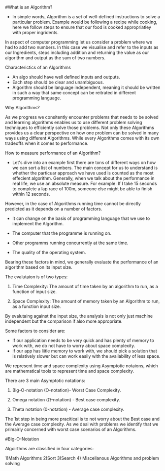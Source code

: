 #What is an Algorithm?
- In simple words, Algorithm is a set of well-defined instructions to solve a particular problem. 
Example would be following a recipe while cooking, here we follow steps to ensure that our food is cooked appropriatley with proper ingridents. 

In aspect of computer programming let us consider a problem where we had to add two numbers. In this case we visualise and refer to the inputs as our Ingredients, steps including addition and returning the value as our algorithm and output as the sum of two numbers.


Characterictics of an Algorithms 
- An algo should have well defined inputs and outputs.
- Each step should be clear and unambiguous. 
- Algorithm should be language independent, meaning it should be written in such a way that same concept can be reitrated in different programming language. 


Why Algorithms?

As we progress we consitently encounter problems that needs to be solved and learning algorithms enables us to use different problem solving techniques to efficiently solve those problems.
Not only these Algorithms provides us a clear perspective on how one problem can be solved in many ways using different Algorithms. 
While every Algorithms comes with its own tradeoffs when it comes to performance.


How to measure performance of an Algorithm?
- Let's dive into an example first there are tons of different ways on how we can sort a list of numbers. 
The main concept for us to understand is whether the particuar approach we have used is counted as the most effecient algorithm.
Generally, when we talk about the performance in real life, we use an absolute measure. 
For example: If I take 15 seconds to complete a lap race of 100m, someone else might be able to finish within 12 seconds. 

However, in the case of Algorithms running time cannot be directly predicted as it depends on a number of factors.

- It can change on the basis of programming language that we use to implement the Algorithm.

- The computer that the programme is running on.

- Other programms running concurrently at the same time. 

- The quality of the operating system.

Bearing these factors in mind, we generally evaluate the performance of an algorithm based on its input size.

The evalutaion is of two types:
1) Time Complexity: The amount of time taken by an algorithm to run, as a function of input size. 

2) Space Complexity:  The amount of memory taken by an Algorithm to run, as a function input size. 


By evalutaing against the input size, the analysis is not only just machine independent but the comparison if also more appropriate.


Some factors to consider are:
- If our application needs to be very quick and has plenty of memory to work with, we do not have to worry about space complexity. 
- If our app has liitle memory to work with, we should pick a solution that is relatively slower but can work easily with the availability of less space.


We represent time and space complexity using Asymptotic notaions, which are mathematical tools to represent time and space complexity.

There are 3 main Asymptotic notations:
1) Big-O-notation (O-notation)- Worst Case Complexity.

2) Omega notation (Ω-notation) - Best case complexity. 

3) Theta notation (0-notation) - Average case complexity.


The 1st step in being more pracitical is to not worry about the Best case and the Average case complexity. As we deal with problems we identify that we primairly concerned with worst case scenarios of an Algorithms.





#Big-O-Notation


Algoirthms are classified in four categories:


1)Math Algorithms
2)Sort
3)Search
4) Miscellanous Algorithms and problem solving




